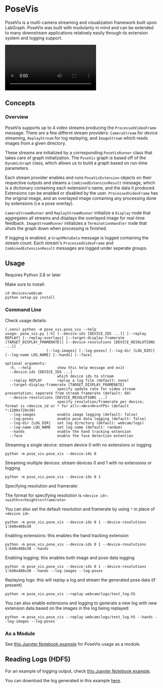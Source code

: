 # PoseVis

PoseVis is a multi-camera streaming and visualization framework built upon LabGraph. PoseVis was built with modularity in mind and can be extended to many downstream applications relatively easily through its extension system and logging support.

![Usage preview](https://i.imgur.com/FMYIy9r.mp4)

## Concepts

### Overview

PoseVis supports up to 4 video streams producing the `ProcessedVideoFrame` message. There are a few differnt stream providers: `CameraStream` for device streaming, `ReplayStream` for log replaying, and `ImageStream` which reads images from a given directory.

These streams are initialized by a corresponding `PoseVisRunner` class that takes care of graph initialization. The `PoseVis` graph is based off of the `DynamicGraph` class, which allows us to build a graph based on run-time parameters.

Each stream provider enables and runs `PoseVisExtension` objects on their respective outputs and steams a `CombinedExtensionResult` message, which is a dictionary containing each extension's name, and the data it produced. Extensions can be enabled or disabled by the user. `ProcessedVideoFrame` has the original image, and an overlayed image containing any processing done by extensions (i.e a pose overlay).

`CameraStreamRunner` and `ReplayStreamRunner` initialize a `Display` node that aggregates all streams and displays the overlayed image for real-time feedback. `ImageStreamRunner` initializes a `TerminationHandler` node that shuts the graph down when processing is finished.

If logging is enabled, a `GraphMetaData` message is logged containing the stream count. Each stream's `ProcessedVideoFrame` and `CombinedExtensionResult` messages are logged under seperate groups.

## Usage

Requires Python 3.8 or later

Make sure to install:

```
cd devices/webcam
python setup.py install
```

### Command Line

Check usage details:

```
(.venv) python -m pose_vis.pose_vis --help               
usage: pose_vis.py [-h] [--device-ids [DEVICE_IDS ...]] [--replay REPLAY] [--replay-overlays] [--target-display-framerate [TARGET_DISPLAY_FRAMERATE]] [--device-resolutions [DEVICE_RESOLUTIONS ...]]
                   [--log-images] [--log-poses] [--log-dir [LOG_DIR]] [--log-name LOG_NAME] [--hands] [--face]

optional arguments:
  -h, --help            show this help message and exit
  --device-ids [DEVICE_IDS ...]
                        which device ids to stream
  --replay REPLAY       replay a log file (default: none)
  --target-display-framerate [TARGET_DISPLAY_FRAMERATE]
                        specify update rate for video stream presentation; seperate from stream framerate (default: 60)
  --device-resolutions [DEVICE_RESOLUTIONS ...]
                        specify resolution/framerate per device; format is <device_id or * for all>:<W>x<H>x<FPS> (default *:1280x720x30)
  --log-images          enable image logging (default: false)
  --log-poses           enable pose data logging (default: false)
  --log-dir [LOG_DIR]   set log directory (default: webcam/logs)
  --log-name LOG_NAME   set log name (default: random)
  --hands               enable the hand tracking extension
  --face                enable the face detection extention
```

Streaming a single device: stream device 0 with no extensions or logging

`python -m pose_vis.pose_vis --device-ids 0`

Streaming multiple devices: stream devices 0 and 1 with no extensions or logging

`python -m pose_vis.pose_vis --device-ids 0 1`

Specifying resolution and framerate:

The format for specifying resolution is `<device id>:<width>x<height>x<framerate>`

You can also set the default resolution and framerate by using `*` in place of `<device id>`

`python -m pose_vis.pose_vis --device-ids 0 1 --device-resolutions 1:640x480x30`

Enabling extensions: this enables the hand tracking extension

`python -m pose_vis.pose_vis --device-ids 0 1 --device-resolutions 1:640x480x30 --hands`

Enabling logging: this enables both image and pose data logging

`python -m pose_vis.pose_vis --device-ids 0 1 --device-resolutions 1:640x480x30 --hands --log-images --log-poses`

Replaying logs: this will replay a log and stream the generated pose data (if present)

`python -m pose_vis.pose_vis --replay webcam/logs/test_log.h5`

You can also enable extensions and logging to generate a new log with new extension data based on the images in the log being replayed:

`python -m pose_vis.pose_vis --replay webcam/logs/test_log.h5 --hands --log-images --log-poses`

### As a Module

See [this Jupyter Notebook example](https://github.com/Dasfaust/labgraph/blob/hand_tracking/devices/webcam/logging_example.ipynb) for PoseVis usage as a module.

## Reading Logs (HDF5)

For an example of logging output, check [this Jupyter Notebook example](https://github.com/Dasfaust/labgraph/blob/hand_tracking/devices/webcam/logging_example.ipynb).

You can download the log generated in this example [here](https://drive.google.com/file/d/1cHRDBZ4MHOtYnL5K4VNRLouZmu9Ux0s4/view?usp=sharing).